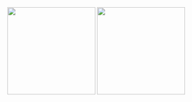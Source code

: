 <div style=”display: flex;>
    <img src="https://repvue.imgix.net/a9yxc48y3ay5dm2udzwizc2bdyph" height="200">
    <img src="https://www.bairesdev.com/wp-content/uploads/2021/07/Expressjs.svg" height="200">
</div>
